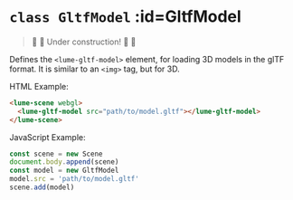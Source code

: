 
# <code>class <b>GltfModel</b></code> :id=GltfModel

> :construction: :hammer: Under construction! :hammer: :construction:

Defines the `<lume-gltf-model>` element, for loading 3D
models in the glTF format. It is similar to an `<img>` tag, but for 3D.

HTML Example:

```html
<lume-scene webgl>
  <lume-gltf-model src="path/to/model.gltf"></lume-gltf-model>
</lume-scene>
```

JavaScript Example:

```js
const scene = new Scene
document.body.append(scene)
const model = new GltfModel
model.src = 'path/to/model.gltf'
scene.add(model)
```












        